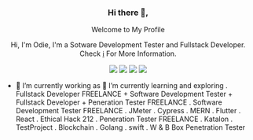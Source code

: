<!DOCTYPE html>
<html>
<head>
<div align="center">
<h3>Hi there 👋,</h3>
<p>Welcome to My Profile</p>
<p>Hi, I'm Odie, I'm a Sotware Development Tester and Fullstack Developer. Check <a href="#">ℹ️</a> For More Information.</p>


[![](https://img.shields.io/badge/-odieSDET-1da1f2?logo=twitter&style=flat-square&logoColor=white)](https://twitter.com)
[![](https://img.shields.io/badge/-odieSDET-c32aa3?logo=instagram&style=flat-square&logoColor=white)](https://instagram.com) 
[![](https://img.shields.io/badge/-odieSDET-007bb5?logo=linkedin&style=flat-square&logoColor=white)](https://www.linkedin.com)
[![](https://img.shields.io/badge/-odieSDET-ff0000?logo=youtube&style=flat-square&logoColor=white)](https://youtube.com)  
</div> 
</head>
<body>
<div align="left">

- 🔭 I’m currently working as                       🌱 I’m currently learning and exploring
  . Fullstack Developer FREELANCE                       + Software Development Tester      + Fullstack Developer                + Peneration Tester FREELANCE
  . Software Development Tester FREELANCE               . JMeter    . Cypress              . MERN        . Flutter . React      . Ethical Hack 212
  . Peneration Tester FREELANCE                         . Katalon   . TestProject          . Blockchain  . Golang  . swift      . W & B Box Penetration Tester
</div>  
</body>
</html>


<!--
**odieQA-SDET/odieQA-SDET** is a ✨ _special_ ✨ repository because its `README.md` (this file) appears on your GitHub profile.

Here are some ideas to get you started:
- 👯 I’m looking to collaborate on ...
- 💬 Ask me about ...
- 📫 How to reach me: ...
- 🤔 I’m looking for help with ...
- 😄 Pronouns: ...
- ⚡ Fun fact: ...
-->
